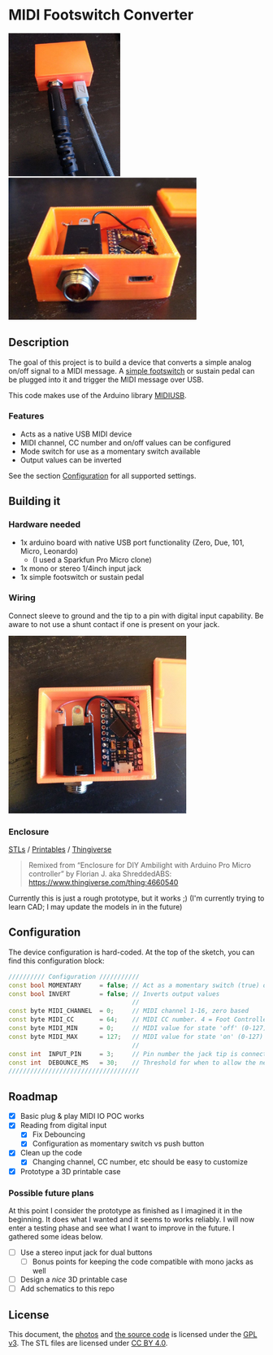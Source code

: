 # MIDI Footswitch Converter

<a href="./img/midi-2.jpg"><img src="./img/midi-2.jpg" width=220 alt="Photo of a prototype enclosed and in use" /></a>
<a href="./img/midi-1.jpg"><img src="./img/midi-1.jpg" width=370 alt="Photo of a prototype enclosed with the top of the enclosure removed" /></a>

## Description
The goal of this project is to build a device that converts a simple analog on/off signal to a MIDI message. A [simple footswitch](https://archive.is/ykACL/2fbe0dc294888a247c4ef17947f29507e65076bb.jpg) or sustain pedal can be plugged into it and trigger the MIDI message over USB.

This code makes use of the Arduino library [MIDIUSB](https://github.com/arduino-libraries/MIDIUSB).

### Features
- Acts as a native USB MIDI device
- MIDI channel, CC number and on/off values can be configured
- Mode switch for use as a momentary switch available
- Output values can be inverted

See the section [Configuration](#configuration) for all supported settings.

## Building it
### Hardware needed
- 1x arduino board with native USB port functionality (Zero, Due, 101, Micro, Leonardo)
  - (I used a Sparkfun Pro Micro clone)
- 1x mono or stereo 1/4inch input jack
- 1x simple footswitch or sustain pedal

### Wiring
Connect sleeve to ground and the tip to a pin with digital input capability. Be aware to not use a shunt contact if one is present on your jack.

<a href="./img/midi-3.jpg"><img src="./img/midi-3.jpg" width=350 alt="Photo of a prototype enclosure 3D printed and wired" /></a>

### Enclosure
[STLs](/stl/) /
[Printables](https://www.printables.com/model/449993-enclosure-for-pro-micro-quarter-inch-jack) / [Thingiverse](https://www.thingiverse.com/thing:5964743)
> Remixed from “Enclosure for DIY Ambilight with Arduino Pro Micro controller” by Florian J. aka ShreddedABS: https://www.thingiverse.com/thing:4660540

Currently this is just a rough prototype, but it works ;) (I'm currently trying to learn CAD; I may update the models in in the future)

## Configuration
The device configuration is hard-coded. At the top of the sketch, you can find this configuration block: 
```cpp
////////// Configuration ///////////
const bool MOMENTARY     = false; // Act as a momentary switch (true) or push button (false)
const bool INVERT        = false; // Inverts output values
                                  //
const byte MIDI_CHANNEL  = 0;     // MIDI channel 1-16, zero based
const byte MIDI_CC       = 64;    // MIDI CC number. 4 = Foot Controller; 64 = Sustain Pedal; https://www.midi.org/specifications-old/item/table-3-control-change-messages-data-bytes-2
const byte MIDI_MIN      = 0;     // MIDI value for state 'off' (0-127)
const byte MIDI_MAX      = 127;   // MIDI value for state 'on' (0-127)
                                  //
const int  INPUT_PIN     = 3;     // Pin number the jack tip is connected to
const int  DEBOUNCE_MS   = 30;    // Threshold for when to allow the next trigger, in milliseconds
////////////////////////////////////
```

## Roadmap
- [x] Basic plug & play MIDI IO POC works
- [x] Reading from digital input
  - [x] Fix Debouncing
  - [x] Configuration as momentary switch vs push button 
- [x] Clean up the code
  - [x] Changing channel, CC number, etc should be easy to customize
- [x] Prototype a 3D printable case

### Possible future plans
At this point I consider the prototype as finished as I imagined it in the beginning. It does what I wanted and it seems to works reliably. I will now enter a testing phase and see what I want to improve in the future. I gathered some ideas below.

- [ ] Use a stereo input jack for dual buttons
  - [ ] Bonus points for keeping the code compatible with mono jacks as well
- [ ] Design a *nice* 3D printable case
- [ ] Add schematics to this repo

## License
This document, the [photos](./img/) and [the source code](./midi_footswitch_converter.ino) is licensed under the [GPL v3](./LICENSE). The STL files are licensed under [CC BY 4.0](https://creativecommons.org/licenses/by/4.0/).